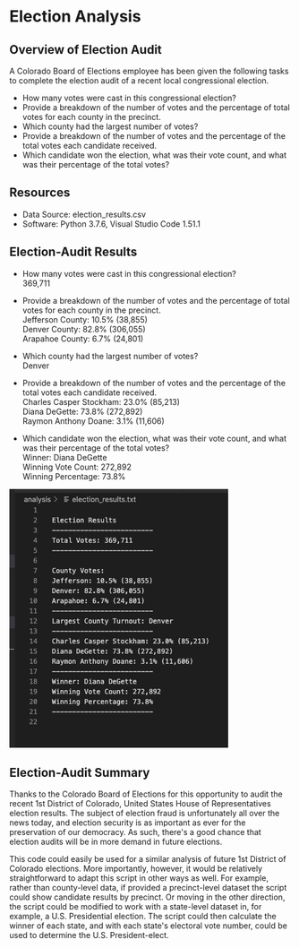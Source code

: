 # Election Analysis 

## Overview of Election Audit
A Colorado Board of Elections employee has been given the following tasks to complete the election audit of a recent local congressional election.

* How many votes were cast in this congressional election?
* Provide a breakdown of the number of votes and the percentage of total votes for each county in the precinct.
* Which county had the largest number of votes?
* Provide a breakdown of the number of votes and the percentage of the total votes each candidate received.
* Which candidate won the election, what was their vote count, and what was their percentage of the total votes?

## Resources
* Data Source: election_results.csv
* Software: Python 3.7.6, Visual Studio Code 1.51.1

## Election-Audit Results
* How many votes were cast in this congressional election?<br/>
369,711

* Provide a breakdown of the number of votes and the percentage of total votes for each county in the precinct.<br/>
Jefferson County: 10.5% (38,855)<br/>
Denver County: 82.8% (306,055)<br/>
Arapahoe County: 6.7% (24,801)<br/>

* Which county had the largest number of votes?<br/>
Denver

* Provide a breakdown of the number of votes and the percentage of the total votes each candidate received.<br/>
Charles Casper Stockham: 23.0% (85,213)<br/>
Diana DeGette: 73.8% (272,892)<br/>
Raymon Anthony Doane: 3.1% (11,606)<br/>

* Which candidate won the election, what was their vote count, and what was their percentage of the total votes?<br/>
Winner: Diana DeGette<br/>
Winning Vote Count: 272,892<br/> 
Winning Percentage: 73.8%<br/>

![Screenshot of text file](https://github.com/flowersmichael/election-analysis/blob/main/Resources/Screen%20Shot%202020-12-06%20at%209.36.21%20PM.png)


## Election-Audit Summary
Thanks to the Colorado Board of Elections for this opportunity to audit the recent 1st District of Colorado, United States House of Representatives election results. The subject of election fraud is unfortunately all over the news today, and election security is as important as ever for the preservation of our democracy. As such, there's a good chance that election audits will be in more demand in future elections.

This code could easily be used for a similar analysis of future 1st District of Colorado elections. More importantly, however, it would be relatively straightforward to adapt this script in other ways as well. For example, rather than county-level data, if provided a precinct-level dataset the script could show candidate results by precinct. Or moving in the other direction, the script could be modified to work with a state-level dataset in, for example, a U.S. Presidential election. The script could then calculate the winner of each state, and with each state's electoral vote number, could be used to determine the U.S. President-elect.
